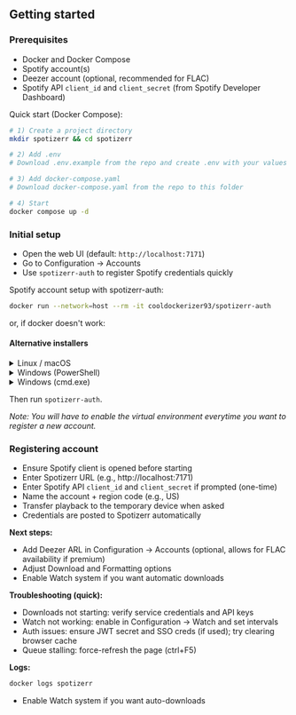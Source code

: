## Getting started

### Prerequisites
- Docker and Docker Compose
- Spotify account(s)
- Deezer account (optional, recommended for FLAC)
- Spotify API `client_id` and `client_secret` (from Spotify Developer Dashboard)

Quick start (Docker Compose):

```bash
# 1) Create a project directory
mkdir spotizerr && cd spotizerr

# 2) Add .env
# Download .env.example from the repo and create .env with your values

# 3) Add docker-compose.yaml
# Download docker-compose.yaml from the repo to this folder

# 4) Start
docker compose up -d
```

### Initial setup
- Open the web UI (default: `http://localhost:7171`)
- Go to Configuration → Accounts
- Use `spotizerr-auth` to register Spotify credentials quickly

Spotify account setup with spotizerr-auth:

```bash
docker run --network=host --rm -it cooldockerizer93/spotizerr-auth
```
or, if docker doesn't work:

#### Alternative installers

<details>
<summary>Linux / macOS</summary>

```bash
python3 -m venv .venv && source .venv/bin/activate && pip install spotizerr-auth
```

</details>

<details>
<summary>Windows (PowerShell)</summary>

```powershell
python -m venv .venv; .venv\Scripts\Activate.ps1; pip install spotizerr-auth
```

</details>

<details>
<summary>Windows (cmd.exe)</summary>

```cmd
python -m venv .venv && .venv\Scripts\activate && pip install spotizerr-auth
```

</details>

Then run `spotizerr-auth`.

_Note: You will have to enable the virtual environment everytime you want to register a new account._

### Registering account
- Ensure Spotify client is opened before starting
- Enter Spotizerr URL (e.g., http://localhost:7171)
- Enter Spotify API `client_id` and `client_secret` if prompted (one-time)
- Name the account + region code (e.g., US)
- Transfer playback to the temporary device when asked
- Credentials are posted to Spotizerr automatically

**Next steps:**
- Add Deezer ARL in Configuration → Accounts (optional, allows for FLAC availability if premium)
- Adjust Download and Formatting options
- Enable Watch system if you want automatic downloads

**Troubleshooting (quick):**
- Downloads not starting: verify service credentials and API keys
- Watch not working: enable in Configuration → Watch and set intervals
- Auth issues: ensure JWT secret and SSO creds (if used); try clearing browser cache
- Queue stalling: force-refresh the page (ctrl+F5)

**Logs:**
```bash
docker logs spotizerr
```
- Enable Watch system if you want auto-downloads